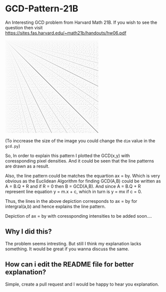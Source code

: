 # GCD-Pattern-21B
An Interesting GCD problem from Harvard Math 21B. If you wish to see the question then visit 
https://sites.fas.harvard.edu/~math21b/handouts/hw06.pdf

![alt text](https://github.com/GeVic/GCD-Pattern-21B/blob/master/gcd.png)

(To inccrease the size of the image you could change the ```dim``` value in the ```gcd.py```)

So, In order to explain this pattern I plotted the GCD(x,y) with coressponding pixel densities.
And it could be seen that the line patterns are drawn as a result. 

Also, the line pattern could be matches the equartion ax = by. Which is very obvious as the 
Euclidean Algorithm for finding GCD(A,B) could be written as A = B.Q + R and if R = 0 then B = GCD(A,B).
And since A = B.Q + R represent line equation y = m.x + c, which in turn is y = mx if c = 0.

Thus, the lines in the above depiction corresponds to ax = by for intergral(a,b) and hence explains the line pattern.

Depiction of ax = by with coressponding intensities to be added soon....

## Why I did this?
The problem seems intresting. But still I think my explanation lacks something. It would be great if you wanna discuss 
the same.

## How can i edit the README file for better explanation?
Simple, create a pull request and I would be happy to hear you explanation.
